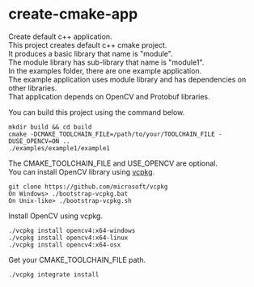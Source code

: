 # create-cmake-app
Create default c++ application.  
This project creates default c++ cmake project.  
It produces a basic library that name is "module".  
The module library has sub-library that name is "module1".  
In the examples folder, there are one example application.  
The example application uses module library and has dependencies on other libraries.  
That application depends on OpenCV and Protobuf libraries.  

You can build this project using the command below.  
```
mkdir build && cd build
cmake -DCMAKE_TOOLCHAIN_FILE=/path/to/your/TOOLCHAIN_FILE -DUSE_OPENCV=ON ..
./examples/example1/example1
```
The CMAKE_TOOLCHAIN_FILE and USE_OPENCV are optional.  
You can install OpenCV library using [vcpkg](https://github.com/microsoft/vcpkg).  
```
git clone https://github.com/microsoft/vcpkg
On Windows> ./bootstrap-vcpkg.bat
On Unix-like> ./bootstrap-vcpkg.sh
```
Install OpenCV using vcpkg.  
```
./vcpkg install opencv4:x64-windows
./vcpkg install opencv4:x64-linux
./vcpkg install opencv4:x64-osx
```
Get your CMAKE_TOOLCHAIN_FILE path.  
```
./vcpkg integrate install
```

